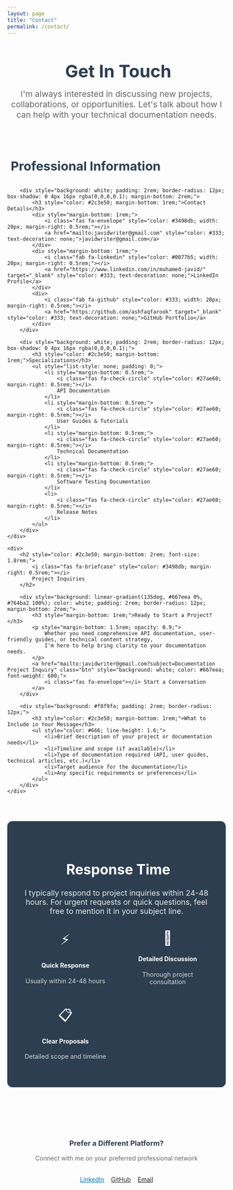 ```yaml
---
layout: page
title: "Contact"
permalink: /contact/
---
```


<div style="text-align: center; margin-bottom: 3rem;">
    <h1 style="font-size: 2.5rem; color: #2c3e50; margin-bottom: 1rem;">
        <i class="fas fa-envelope" style="color: #3498db; margin-right: 0.5rem;"></i>
        Get In Touch
    </h1>
    <p style="font-size: 1.2rem; color: #666; max-width: 600px; margin: 0 auto;">
        I'm always interested in discussing new projects, collaborations, or opportunities. 
        Let's talk about how I can help with your technical documentation needs.
    </p>
</div>

<div style="display: grid; grid-template-columns: repeat(auto-fit, minmax(300px, 1fr)); gap: 3rem; margin-bottom: 4rem;">
    <div>
        <h2 style="color: #2c3e50; margin-bottom: 2rem; font-size: 1.8rem;">
            <i class="fas fa-user-tie" style="color: #3498db; margin-right: 0.5rem;"></i>
            Professional Information
        </h2>
        
        <div style="background: white; padding: 2rem; border-radius: 12px; box-shadow: 0 4px 16px rgba(0,0,0,0.1); margin-bottom: 2rem;">
            <h3 style="color: #2c3e50; margin-bottom: 1rem;">Contact Details</h3>
            <div style="margin-bottom: 1rem;">
                <i class="fas fa-envelope" style="color: #3498db; width: 20px; margin-right: 0.5rem;"></i>
                <a href="mailto:javidwriter@gmail.com" style="color: #333; text-decoration: none;">javidwriter@gmail.com</a>
            </div>
            <div style="margin-bottom: 1rem;">
                <i class="fab fa-linkedin" style="color: #0077b5; width: 20px; margin-right: 0.5rem;"></i>
                <a href="https://www.linkedin.com/in/muhamed-javid/" target="_blank" style="color: #333; text-decoration: none;">LinkedIn Profile</a>
            </div>
            <div>
                <i class="fab fa-github" style="color: #333; width: 20px; margin-right: 0.5rem;"></i>
                <a href="https://github.com/ashfaqfarook" target="_blank" style="color: #333; text-decoration: none;">GitHub Portfolio</a>
            </div>
        </div>
        
        <div style="background: white; padding: 2rem; border-radius: 12px; box-shadow: 0 4px 16px rgba(0,0,0,0.1);">
            <h3 style="color: #2c3e50; margin-bottom: 1rem;">Specializations</h3>
            <ul style="list-style: none; padding: 0;">
                <li style="margin-bottom: 0.5rem;">
                    <i class="fas fa-check-circle" style="color: #27ae60; margin-right: 0.5rem;"></i>
                    API Documentation
                </li>
                <li style="margin-bottom: 0.5rem;">
                    <i class="fas fa-check-circle" style="color: #27ae60; margin-right: 0.5rem;"></i>
                    User Guides & Tutorials
                </li>
                <li style="margin-bottom: 0.5rem;">
                    <i class="fas fa-check-circle" style="color: #27ae60; margin-right: 0.5rem;"></i>
                    Technical Documentation
                </li>
                <li style="margin-bottom: 0.5rem;">
                    <i class="fas fa-check-circle" style="color: #27ae60; margin-right: 0.5rem;"></i>
                    Software Testing Documentation
                </li>
                <li>
                    <i class="fas fa-check-circle" style="color: #27ae60; margin-right: 0.5rem;"></i>
                    Release Notes
                </li>
            </ul>
        </div>
    </div>
    
    <div>
        <h2 style="color: #2c3e50; margin-bottom: 2rem; font-size: 1.8rem;">
            <i class="fas fa-briefcase" style="color: #3498db; margin-right: 0.5rem;"></i>
            Project Inquiries
        </h2>
        
        <div style="background: linear-gradient(135deg, #667eea 0%, #764ba2 100%); color: white; padding: 2rem; border-radius: 12px; margin-bottom: 2rem;">
            <h3 style="margin-bottom: 1rem;">Ready to Start a Project?</h3>
            <p style="margin-bottom: 1.5rem; opacity: 0.9;">
                Whether you need comprehensive API documentation, user-friendly guides, or technical content strategy, 
                I'm here to help bring clarity to your documentation needs.
            </p>
            <a href="mailto:javidwriter@gmail.com?subject=Documentation Project Inquiry" class="btn" style="background: white; color: #667eea; font-weight: 600;">
                <i class="fas fa-envelope"></i> Start a Conversation
            </a>
        </div>
        
        <div style="background: #f8f9fa; padding: 2rem; border-radius: 12px;">
            <h3 style="color: #2c3e50; margin-bottom: 1rem;">What to Include in Your Message</h3>
            <ul style="color: #666; line-height: 1.6;">
                <li>Brief description of your project or documentation needs</li>
                <li>Timeline and scope (if available)</li>
                <li>Type of documentation required (API, user guides, technical articles, etc.)</li>
                <li>Target audience for the documentation</li>
                <li>Any specific requirements or preferences</li>
            </ul>
        </div>
    </div>
</div>

<div style="background: #2c3e50; color: white; padding: 3rem 2rem; border-radius: 12px; text-align: center;">
    <h2 style="margin-bottom: 1.5rem; font-size: 2rem;">
        <i class="fas fa-clock" style="color: #3498db; margin-right: 0.5rem;"></i>
        Response Time
    </h2>
    <p style="font-size: 1.1rem; margin-bottom: 2rem; opacity: 0.9; max-width: 600px; margin-left: auto; margin-right: auto;">
        I typically respond to project inquiries within 24-48 hours. For urgent requests or quick questions, 
        feel free to mention it in your subject line.
    </p>
    <div style="display: grid; grid-template-columns: repeat(auto-fit, minmax(200px, 1fr)); gap: 2rem; margin-top: 2rem;">
        <div>
            <div style="font-size: 2rem; margin-bottom: 0.5rem;">⚡</div>
            <h4>Quick Response</h4>
            <p style="opacity: 0.8; font-size: 0.9rem;">Usually within 24-48 hours</p>
        </div>
        <div>
            <div style="font-size: 2rem; margin-bottom: 0.5rem;">💬</div>
            <h4>Detailed Discussion</h4>
            <p style="opacity: 0.8; font-size: 0.9rem;">Thorough project consultation</p>
        </div>
        <div>
            <div style="font-size: 2rem; margin-bottom: 0.5rem;">📋</div>
            <h4>Clear Proposals</h4>
            <p style="opacity: 0.8; font-size: 0.9rem;">Detailed scope and timeline</p>
        </div>
    </div>
</div>

<div style="margin-top: 3rem; text-align: center;">
    <h3 style="color: #2c3e50; margin-bottom: 1rem;">
        Prefer a Different Platform?
    </h3>
    <p style="color: #666; margin-bottom: 2rem;">
        Connect with me on your preferred professional network
    </p>
    <div style="display: flex; justify-content: center; gap: 1rem; flex-wrap: wrap;">
        <a href="https://www.linkedin.com/in/muhamed-javid/" target="_blank" class="btn btn-outline" style="border-color: #0077b5; color: #0077b5;">
            <i class="fab fa-linkedin"></i> LinkedIn
        </a>
        <a href="https://github.com/ashfaqfarook" target="_blank" class="btn btn-outline" style="border-color: #333; color: #333;">
            <i class="fab fa-github"></i> GitHub
        </a>
        <a href="mailto:javidwriter@gmail.com" class="btn btn-primary">
            <i class="fas fa-envelope"></i> Email
        </a>
    </div>
</div>
